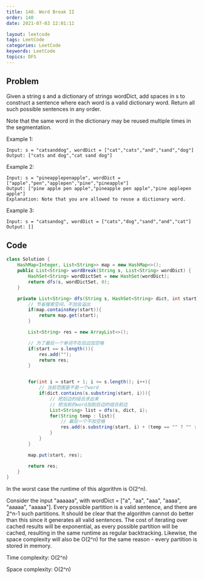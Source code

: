 ```yaml
---
title: 140. Word Break II
order: 140
date: 2021-07-03 12:01:11

layout: leetcode
tags: LeetCode
categories: LeetCode
keywords: LeetCode
topics: DFS
---
```


## Problem

Given a string s and a dictionary of strings wordDict, add spaces in s to construct a sentence where each word is a valid dictionary word. Return all such possible sentences in any order.

Note that the same word in the dictionary may be reused multiple times in the segmentation.

Example 1:

```
Input: s = "catsanddog", wordDict = ["cat","cats","and","sand","dog"]
Output: ["cats and dog","cat sand dog"]
```

Example 2:

```
Input: s = "pineapplepenapple", wordDict = ["apple","pen","applepen","pine","pineapple"]
Output: ["pine apple pen apple","pineapple pen apple","pine applepen apple"]
Explanation: Note that you are allowed to reuse a dictionary word.
```

Example 3:

```
Input: s = "catsandog", wordDict = ["cats","dog","sand","and","cat"]
Output: []
```

## Code

```java
class Solution {
    HashMap<Integer, List<String>> map = new HashMap<>();
    public List<String> wordBreak(String s, List<String> wordDict) {
        HashSet<String> wordDictSet = new HashSet(wordDict);
        return dfs(s, wordDictSet, 0);
    }

    private List<String> dfs(String s, HashSet<String> dict, int start){
        // 节省搜索空间，不加会溢出
        if(map.containsKey(start)){
            return map.get(start);
        }

        List<String> res = new ArrayList<>();

        // 为了最后一个单词不在后边加空格
        if(start == s.length()){
            res.add("");
            return res;
        }


        for(int i = start + 1; i <= s.length(); i++){
            // 当前范围是不是一个word
            if(dict.contains(s.substring(start, i))){
                // 把后边的组合求出来
                // 把当前的word加到后边的组合前边
                List<String> list = dfs(s, dict, i);
                for(String temp : list){
                    // 最后一个不加空格
                    res.add(s.substring(start, i) + (temp == "" ? "" : " ") + temp);
                }
            }
        }

        map.put(start, res);

        return res;
    }
}
```

In the worst case the runtime of this algorithm is O(2^n).

Consider the input "aaaaaa", with wordDict = ["a", "aa", "aaa", "aaaa", "aaaaa", "aaaaa"]. Every possible partition is a valid sentence, and there are 2^n-1 such partitions. It should be clear that the algorithm cannot do better than this since it generates all valid sentences. The cost of iterating over cached results will be exponential, as every possible partition will be cached, resulting in the same runtime as regular backtracking. Likewise, the space complexity will also be O(2^n) for the same reason - every partition is stored in memory.

Time complexity: O(2^n)

Space complexity: O(2^n)
